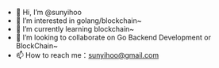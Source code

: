 - 👋 Hi, I’m @sunyihoo
- 👀 I’m interested in golang/blockchain~
- 🌱 I’m currently learning blockchain~
- 💞️ I’m looking to collaborate on Go Backend Development or BlockChain~
- 📫 How to reach me：sunyihoo@gmail.com

<!---
sunyihoo/sunyihoo is a ✨ special ✨ repository because its `README.md` (this file) appears on your GitHub profile.
You can click the Preview link to take a look at your changes.
--->
